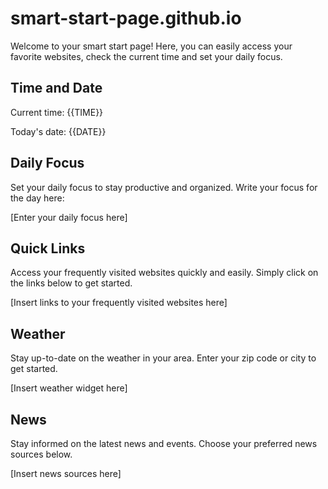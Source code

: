 # smart-start-page.github.io

Welcome to your smart start page! Here, you can easily access your favorite websites, check the current time and set your daily focus.

## Time and Date

Current time: {{TIME}}

Today's date: {{DATE}}

## Daily Focus

Set your daily focus to stay productive and organized. Write your focus for the day here: 

[Enter your daily focus here]

## Quick Links

Access your frequently visited websites quickly and easily. Simply click on the links below to get started.

[Insert links to your frequently visited websites here]

## Weather

Stay up-to-date on the weather in your area. Enter your zip code or city to get started.

[Insert weather widget here]

## News

Stay informed on the latest news and events. Choose your preferred news sources below.

[Insert news sources here]
